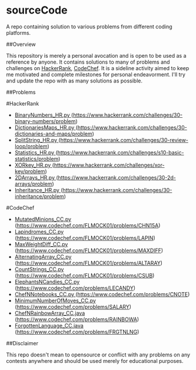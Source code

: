 # sourceCode
A repo containing solution to various problems from different coding platforms.


##Overview

This repository is merely a personal avocation and is open to be used as a reference by anyone. It contains solutions to many of problems and challenges on [HackerRank](https://www.hackerrank.com/dashboard), [CodeChef](https://www.codechef.com/). It is a sideline activity aimed to keep me motivated and complete milestones for personal endeavorment. I'll try and update the repo with as many solutions as possible.


##Problems

#HackerRank
  * [BinaryNumbers_HR.py  ](https://github.com/specbug/sourceCodeHR/blob/master/HackerRank/BinaryNumbers_HR.py)(https://www.hackerrank.com/challenges/30-binary-numbers/problem)  
  * [DictionariesMaps_HR.py   ](https://github.com/specbug/sourceCodeHR/blob/master/HackerRank/DictionariesMaps_HR.py)(https://www.hackerrank.com/challenges/30-dictionaries-and-maps/problem)  
  * [SplitString_HR.py  ](https://github.com/specbug/sourceCodeHR/blob/master/HackerRank/SplitString_HR.py)(https://www.hackerrank.com/challenges/30-review-loop/problem)  
  * [Statistics_HR.py   ](https://github.com/specbug/sourceCodeHR/blob/master/HackerRank/Statistics_HR.py)(https://www.hackerrank.com/challenges/s10-basic-statistics/problem)  
  * [XORkey_HR.py   ](https://github.com/specbug/sourceCodeHR/blob/master/HackerRank/XORkey_HR.py)(https://www.hackerrank.com/challenges/xor-key/problem)
  * [2DArrays_HR.py  ](https://github.com/specbug/sourceCodeHR/blob/master/HackerRank/2DArrays_HR.py)(https://www.hackerrank.com/challenges/30-2d-arrays/problem)
  * [Inheritance_HR.py  ](https://github.com/specbug/sourceCode/blob/master/HackerRank/Inheritance_HR.py)(https://www.hackerrank.com/challenges/30-inheritance/problem)
  
#CodeChef
  * [MutatedMinions_CC.py  ](https://github.com/specbug/sourceCode/blob/master/CodeChef/MutatedMinions_CC.py)(https://www.codechef.com/FLMOCK01/problems/CHN15A)
  * [Lapindromes_CC.py  ](https://github.com/specbug/sourceCode/blob/master/CodeChef/Lapindromes_CC.py)(https://www.codechef.com/FLMOCK01/problems/LAPIN)
  * [MaxWeightDiff_CC.py  ](https://github.com/specbug/sourceCode/blob/master/CodeChef/MaxWeightDiff_CC.py)(https://www.codechef.com/FLMOCK01/problems/MAXDIFF)
  * [AlternatingArray_CC.py  ](https://github.com/specbug/sourceCode/blob/master/CodeChef/AlternatingArray_CC.py)(https://www.codechef.com/FLMOCK01/problems/ALTARAY)
  * [CountStrings_CC.py  ](https://github.com/specbug/sourceCode/blob/master/CodeChef/CountStrings_CC.py)(https://www.codechef.com/FLMOCK01/problems/CSUB)
  * [ElephantsNCandies_CC.py  ](https://github.com/specbug/sourceCode/blob/master/CodeChef/ElephantsNCandies_CC.py)(https://www.codechef.com/problems/LECANDY)
  * [ChefNNotebooks_CC.py  ](https://github.com/specbug/sourceCode/blob/master/CodeChef/ChefNNotebooks_CC.py)(https://www.codechef.com/problems/CNOTE)
  * [MinimumNumberOfMoves_CC.py  ](https://github.com/specbug/sourceCode/blob/master/CodeChef/MinimumNumberOfMoves_CC.py)(https://www.codechef.com/problems/SALARY)
  * [ChefNRainbowArray_CC.java  ](https://github.com/specbug/sourceCode/blob/master/CodeChef/ChefNRainbowArray_CC.java)(https://www.codechef.com/problems/RAINBOWA)
  * [ForgottenLanguage_CC.java  ](https://github.com/specbug/sourceCode/blob/master/CodeChef/ForgottenLanguage_CC.java)(https://www.codechef.com/problems/FRGTNLNG)



##Disclaimer

This repo doesn't mean to opensource or conflict with any problems on any contests anywhere and should be used merely for educational purposes.
